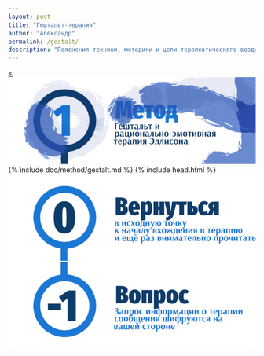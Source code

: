 ```yaml
---
layout: post
title: "Гештальт-терапия"
author: "Александр"
permalink: /gestalt/
description: "Пояснения техники, методики и цели терапевтического воздействия гештальт-терапии"
---
```

<a href="/method/"><![Гештальт](/_img/11-1.png)</a>
{% include doc/method/gestalt.md %}
{% include head.html %}
<a href="/method/">![Psychotherapy for Russian-speaking IT professionals](/_img/0.png)</a>
<a href="https://bit.ly/3yhBEb4" target=_blank>![Вопросы ответы для пациента психотерапевта](/_img/-1.png)</a>
